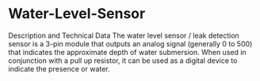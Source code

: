 # Water-Level-Sensor
Description and Technical Data The water level sensor / leak detection sensor is a 3-pin module that outputs an analog signal (generally 0 to 500) that indicates the approximate depth of water submersion. When used in conjunction with a pull up resistor, it can be used as a digital device to indicate the presence or water.
